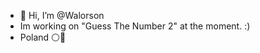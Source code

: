 - 👋 Hi, I’m @Walorson
- Im working on "Guess The Number 2" at the moment. :)
- Poland ⚪🔴

<!---
Walorson/Walorson is a ✨ special ✨ repository because its `README.md` (this file) appears on your GitHub profile.
You can click the Preview link to take a look at your changes.
- 👀 I’m interested in...
- 🌱 I’m currently learning...
- 💞️ I’m looking to collaborate on...
- 📫 How to reach me...
--->
